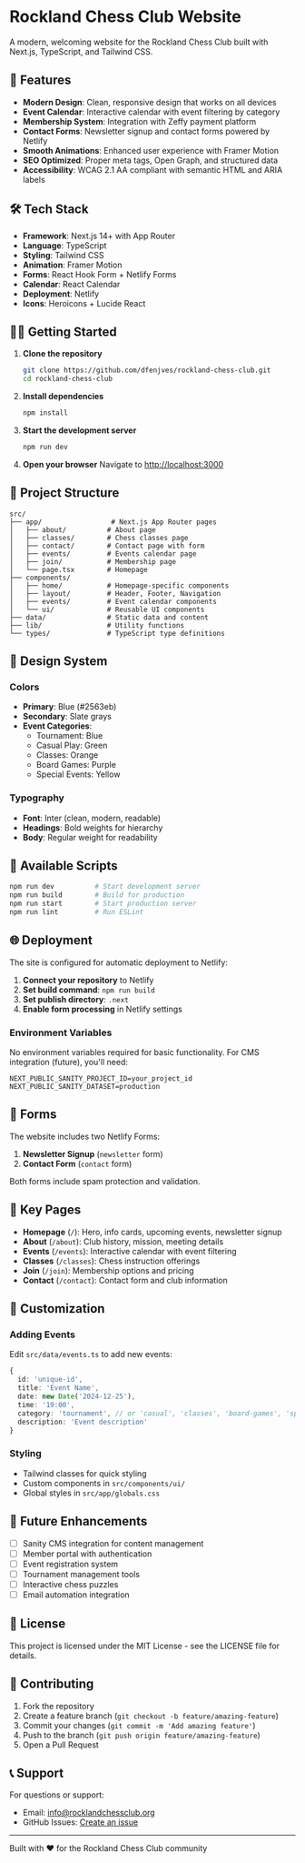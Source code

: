 # Rockland Chess Club Website

A modern, welcoming website for the Rockland Chess Club built with Next.js, TypeScript, and Tailwind CSS.

## 🚀 Features

- **Modern Design**: Clean, responsive design that works on all devices
- **Event Calendar**: Interactive calendar with event filtering by category
- **Membership System**: Integration with Zeffy payment platform
- **Contact Forms**: Newsletter signup and contact forms powered by Netlify
- **Smooth Animations**: Enhanced user experience with Framer Motion
- **SEO Optimized**: Proper meta tags, Open Graph, and structured data
- **Accessibility**: WCAG 2.1 AA compliant with semantic HTML and ARIA labels

## 🛠️ Tech Stack

- **Framework**: Next.js 14+ with App Router
- **Language**: TypeScript
- **Styling**: Tailwind CSS
- **Animation**: Framer Motion
- **Forms**: React Hook Form + Netlify Forms
- **Calendar**: React Calendar
- **Deployment**: Netlify
- **Icons**: Heroicons + Lucide React

## 🏃‍♂️ Getting Started

1. **Clone the repository**
   ```bash
   git clone https://github.com/dfenjves/rockland-chess-club.git
   cd rockland-chess-club
   ```

2. **Install dependencies**
   ```bash
   npm install
   ```

3. **Start the development server**
   ```bash
   npm run dev
   ```

4. **Open your browser**
   Navigate to [http://localhost:3000](http://localhost:3000)

## 📁 Project Structure

```
src/
├── app/                 # Next.js App Router pages
│   ├── about/          # About page
│   ├── classes/        # Chess classes page
│   ├── contact/        # Contact page with form
│   ├── events/         # Events calendar page
│   ├── join/           # Membership page
│   └── page.tsx        # Homepage
├── components/
│   ├── home/           # Homepage-specific components
│   ├── layout/         # Header, Footer, Navigation
│   ├── events/         # Event calendar components
│   └── ui/             # Reusable UI components
├── data/               # Static data and content
├── lib/                # Utility functions
└── types/              # TypeScript type definitions
```

## 🎨 Design System

### Colors
- **Primary**: Blue (#2563eb)
- **Secondary**: Slate grays
- **Event Categories**:
  - Tournament: Blue
  - Casual Play: Green
  - Classes: Orange
  - Board Games: Purple
  - Special Events: Yellow

### Typography
- **Font**: Inter (clean, modern, readable)
- **Headings**: Bold weights for hierarchy
- **Body**: Regular weight for readability

## 📝 Available Scripts

```bash
npm run dev          # Start development server
npm run build        # Build for production
npm run start        # Start production server
npm run lint         # Run ESLint
```

## 🌐 Deployment

The site is configured for automatic deployment to Netlify:

1. **Connect your repository** to Netlify
2. **Set build command**: `npm run build`
3. **Set publish directory**: `.next`
4. **Enable form processing** in Netlify settings

### Environment Variables

No environment variables required for basic functionality. For CMS integration (future), you'll need:

```
NEXT_PUBLIC_SANITY_PROJECT_ID=your_project_id
NEXT_PUBLIC_SANITY_DATASET=production
```

## 📧 Forms

The website includes two Netlify Forms:

1. **Newsletter Signup** (`newsletter` form)
2. **Contact Form** (`contact` form)

Both forms include spam protection and validation.

## 🎯 Key Pages

- **Homepage** (`/`): Hero, info cards, upcoming events, newsletter signup
- **About** (`/about`): Club history, mission, meeting details
- **Events** (`/events`): Interactive calendar with event filtering
- **Classes** (`/classes`): Chess instruction offerings
- **Join** (`/join`): Membership options and pricing
- **Contact** (`/contact`): Contact form and club information

## 🔧 Customization

### Adding Events
Edit `src/data/events.ts` to add new events:

```typescript
{
  id: 'unique-id',
  title: 'Event Name',
  date: new Date('2024-12-25'),
  time: '19:00',
  category: 'tournament', // or 'casual', 'classes', 'board-games', 'special'
  description: 'Event description'
}
```

### Styling
- Tailwind classes for quick styling
- Custom components in `src/components/ui/`
- Global styles in `src/app/globals.css`

## 🚀 Future Enhancements

- [ ] Sanity CMS integration for content management
- [ ] Member portal with authentication
- [ ] Event registration system
- [ ] Tournament management tools
- [ ] Interactive chess puzzles
- [ ] Email automation integration

## 📄 License

This project is licensed under the MIT License - see the LICENSE file for details.

## 🤝 Contributing

1. Fork the repository
2. Create a feature branch (`git checkout -b feature/amazing-feature`)
3. Commit your changes (`git commit -m 'Add amazing feature'`)
4. Push to the branch (`git push origin feature/amazing-feature`)
5. Open a Pull Request

## 📞 Support

For questions or support:
- Email: info@rocklandchessclub.org
- GitHub Issues: [Create an issue](https://github.com/dfenjves/rockland-chess-club/issues)

---

Built with ❤️ for the Rockland Chess Club community
